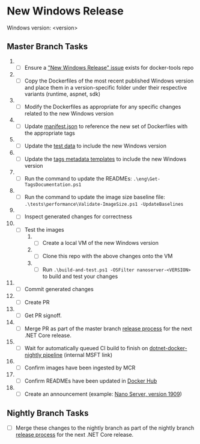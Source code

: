 # New Windows Release

Windows version: &lt;version&gt;

## Master Branch Tasks

1. - [ ] Ensure a ["New Windows Release" issue](https://github.com/dotnet/docker-tools/blob/.github/ISSUE_TEMPLATE/releases/new-windows-release.md) exists for docker-tools repo
1. - [ ] Copy the Dockerfiles of the most recent published Windows version and place them in a version-specific folder under their respective variants (runtime, aspnet, sdk)
1. - [ ] Modify the Dockerfiles as appropriate for any specific changes related to the new Windows version
1. - [ ] Update [manifest.json](https://github.com/dotnet/dotnet-docker/blob/nightly/manifest.json) to reference the new set of Dockerfiles with the appropriate tags
1. - [ ] Update the [test data](https://github.com/dotnet/dotnet-docker/blob/nightly/tests/Microsoft.DotNet.Docker.Tests/TestData.cs) to include the new Windows version
1. - [ ] Update the [tags metadata templates](https://github.com/dotnet/dotnet-docker/tree/master/eng/mcr-tags-metadata-templates) to include the new Windows version
1. - [ ] Run the command to update the READMEs: `.\eng\Get-TagsDocumentation.ps1`
1. - [ ] Run the command to update the image size baseline file: `.\tests\performance\Validate-ImageSize.ps1 -UpdateBaselines`
1. - [ ] Inspect generated changes for correctness
1. - [ ] Test the images
      1. - [ ] Create a local VM of the new Windows version
      1. - [ ] Clone this repo with the above changes onto the VM
      1. - [ ] Run `.\build-and-test.ps1 -OSFilter nanoserver-<VERSION>` to build and test your changes
1. - [ ] Commit generated changes
1. - [ ] Create PR
1. - [ ] Get PR signoff.
1. - [ ] Merge PR as part of the master branch [release process](net-core-release.md) for the next .NET Core release.
1. - [ ] Wait for automatically queued CI build to finish on [dotnet-docker-nightly pipeline](https://dev.azure.com/dnceng/internal/_build?definitionId=359) (internal MSFT link)
1. - [ ] Confirm images have been ingested by MCR
1. - [ ] Confirm READMEs have been updated in [Docker Hub](https://hub.docker.com/_/microsoft-dotnet-core-nightly)
1. - [ ] Create an announcement (example: [Nano Server, version 1909](https://github.com/dotnet/dotnet-docker/issues/1460))

## Nightly Branch Tasks

- [ ] Merge these changes to the nightly branch as part of the nightly branch [release process](net-core-release.md) for the next .NET Core release.
